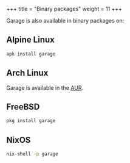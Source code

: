 +++
title = "Binary packages"
weight = 11
+++

Garage is also available in binary packages on:

## Alpine Linux

```bash
apk install garage
```

## Arch Linux

Garage is available in the [AUR](https://aur.archlinux.org/packages/garage).

## FreeBSD

```bash
pkg install garage
```

## NixOS

```bash
nix-shell -p garage
```

